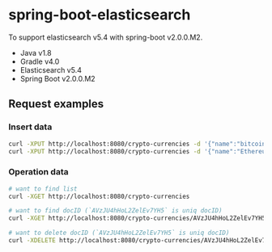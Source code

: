# spring-boot-elasticsearch
To support elasticsearch v5.4 with spring-boot v2.0.0.M2.
* Java v1.8
* Gradle v4.0
* Elasticsearch v5.4
* Spring Boot v2.0.0.M2

## Request examples

### Insert data

``` sh
curl -XPUT http://localhost:8080/crypto-currencies -d '{"name":"bitcoin","marketCapitalization":"46219389522.4","keywords": ["bitcoin"]}'
curl -XPUT http://localhost:8080/crypto-currencies -d '{"name":"Ethereum","marketCapitalization":"31278008829.5","keywords": ["Ethereum"]}'
```

### Operation data
``` sh
# want to find list
curl -XGET http://localhost:8080/crypto-currencies

# want to find docID (`AVzJU4hHoL2ZelEv7YH5` is uniq docID)
curl -XGET http://localhost:8080/crypto-currencies/AVzJU4hHoL2ZelEv7YH5

# want to delete docID (`AVzJU4hHoL2ZelEv7YH5` is uniq docID)
curl -XDELETE http://localhost:8080/crypto-currencies/AVzJU4hHoL2ZelEv7YH5
```
